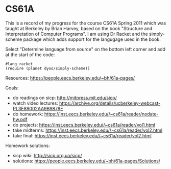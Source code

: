 # CS61A

This is a record of my progress for the course CS61A Spring 2011 which was taught at Berkeley by Brian Harvey, based on the book "Structure and Interpretation of Computer Programs". I am using Dr Racket and the simply-scheme package which adds support for the langugage used in the book.

Select "Determine language from source" on the bottom left corner and add at the start of the code:
```
#lang racket
(require (planet dyoo/simply-scheme))
```

Resources: https://people.eecs.berkeley.edu/~bh/61a-pages/

Goals:
 - do readings on sicp: http://mitpress.mit.edu/sicp/
 - watch video lectures: https://archive.org/details/ucberkeley-webcast-PL3E89002AA9B9879E
 - do homework: https://inst.eecs.berkeley.edu//~cs61a/reader/nodate-hw.pdf
 - do projects: https://inst.eecs.berkeley.edu//~cs61a/reader/vol1.html
 - take midterms: https://inst.eecs.berkeley.edu//~cs61a/reader/vol2.html
 - take final: https://inst.eecs.berkeley.edu//~cs61a/reader/vol2.html

Homework solutions:
 - sicp wiki: http://sicp.org.ua/sicp/
 - solutions: https://people.eecs.berkeley.edu/~bh/61a-pages/Solutions/
